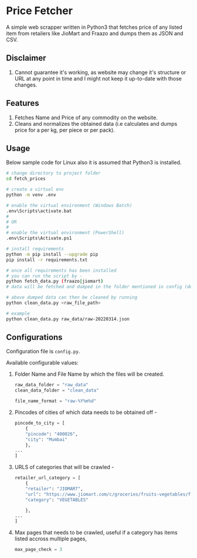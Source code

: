 # Price Fetcher

A simple web scrapper written in Python3 that fetches price of any listed item from retailers like JioMart and Fraazo and dumps them as JSON and CSV.

## Disclaimer

1. Cannot guarantee it's working, as website may change it's structure or URL at any point in time and I might not keep it up-to-date with those changes.

## Features

1. Fetches Name and Price of any commodity on the website.
2. Cleans and normalizes the obtained data (i.e calculates and dumps price for a per kg, per piece or per pack).

## Usage

Below sample code for Linux also it is assumed that Python3 is installed.

```bash
# change directory to project folder
cd fetch_prices

# create a virtual env
python -m venv .env

# enable the virtual environment (Windows Batch)
.env\Scripts\activate.bat
#
# OR
#
# enable the virtual environment (PowerShell)
.env\Scripts\Activate.ps1

# install requirements
python -m pip install --upgrade pip
pip install -r requirements.txt

# once all requirements has been installed
# you can run the script by -
python fetch_data.py (fraazo|jiomart)
# data will be fetched and dumped in the folder mentioned in config (default: raw_data)

# above dumped data can then be cleaned by running
python clean_data.py <raw_file_path>

# example
python clean_data.py raw_data/raw-20220314.json
```

## Configurations

Configuration file is `config.py`.

Available configurable values:

1. Folder Name and File Name by which the files will be created.

   ```python
   raw_data_folder = "raw_data"
   clean_data_folder = "clean_data"

   file_name_format = "raw-%Y%m%d"
   ```

2. Pincodes of cities of which data needs to be obtained off -
   ```python
   pincode_to_city = [
       {
       "pincode": "400026",
       "city": "Mumbai"
       },
   ...
   ]
   ```
3. URLS of categories that will be crawled -
   ```python
   retailer_url_category = [
       {
       "retailer": "JIOMART",
       "url": "https://www.jiomart.com/c/groceries/fruits-vegetables/fresh-vegetables/229",
       "category": "VEGETABLES"

       },
   ...
   ]
   ```
4. Max pages that needs to be crawled, useful if a category has items listed accross multiple pages,
   ```python
   max_page_check = 3
   ```
